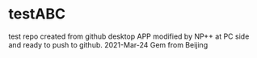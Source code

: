 # testABC
 test repo created from github desktop APP
 modified by NP++ at PC side and ready to push to github.
 2021-Mar-24
 Gem from Beijing
